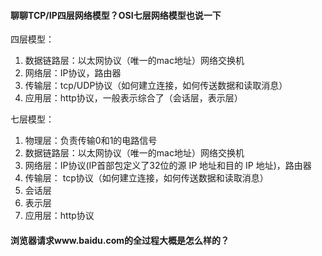 #### 聊聊TCP/IP四层网络模型？OSI七层网络模型也说一下

四层模型：
1. 数据链路层：以太网协议（唯一的mac地址）网络交换机
2. 网络层：IP协议，路由器
3. 传输层：tcp/UDP协议（如何建立连接，如何传送数据和读取消息）
4. 应用层：http协议，一般表示综合了（会话层，表示层）

七层模型：
1. 物理层：负责传输0和1的电路信号
2. 数据链路层：以太网协议（唯一的mac地址）网络交换机
3. 网络层：IP协议(IP首部包定义了32位的源 IP 地址和目的 IP 地址)，路由器
4. 传输层： tcp协议（如何建立连接，如何传送数据和读取消息）
5. 会话层
6. 表示层
7. 应用层：http协议

#### 浏览器请求www.baidu.com的全过程大概是怎么样的？




































































